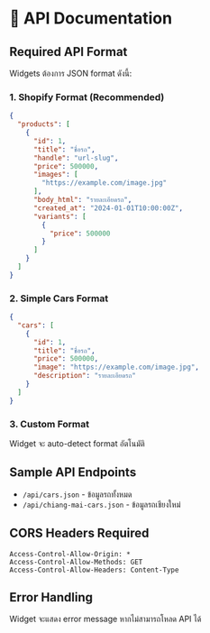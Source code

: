 # 🔗 API Documentation

## Required API Format

Widgets ต้องการ JSON format ดังนี้:

### 1. Shopify Format (Recommended)
```json
{
  "products": [
    {
      "id": 1,
      "title": "ชื่อรถ",
      "handle": "url-slug",
      "price": 500000,
      "images": [
        "https://example.com/image.jpg"
      ],
      "body_html": "รายละเอียดรถ",
      "created_at": "2024-01-01T10:00:00Z",
      "variants": [
        {
          "price": 500000
        }
      ]
    }
  ]
}
```

### 2. Simple Cars Format
```json
{
  "cars": [
    {
      "id": 1,
      "title": "ชื่อรถ",
      "price": 500000,
      "image": "https://example.com/image.jpg",
      "description": "รายละเอียดรถ"
    }
  ]
}
```

### 3. Custom Format
Widget จะ auto-detect format อัตโนมัติ

## Sample API Endpoints

- `/api/cars.json` - ข้อมูลรถทั้งหมด
- `/api/chiang-mai-cars.json` - ข้อมูลรถเชียงใหม่

## CORS Headers Required

```
Access-Control-Allow-Origin: *
Access-Control-Allow-Methods: GET
Access-Control-Allow-Headers: Content-Type
```

## Error Handling

Widget จะแสดง error message หากไม่สามารถโหลด API ได้
